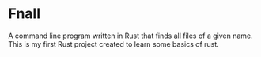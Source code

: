 # Fnall
A command line program written in Rust that finds all files of a given name. This is my first Rust project created to learn some basics of rust. 

